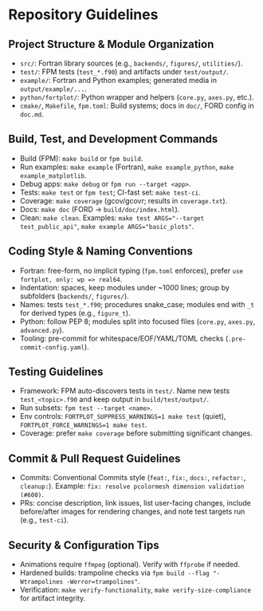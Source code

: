 # Repository Guidelines

## Project Structure & Module Organization
- `src/`: Fortran library sources (e.g., `backends/`, `figures/`, `utilities/`).
- `test/`: FPM tests (`test_*.f90`) and artifacts under `test/output/`.
- `example/`: Fortran and Python examples; generated media in `output/example/...`.
- `python/fortplot/`: Python wrapper and helpers (`core.py`, `axes.py`, etc.).
- `cmake/`, `Makefile`, `fpm.toml`: Build systems; docs in `doc/`, FORD config in `doc.md`.

## Build, Test, and Development Commands
- Build (FPM): `make build` or `fpm build`.
- Run examples: `make example` (Fortran), `make example_python`, `make example_matplotlib`.
- Debug apps: `make debug` or `fpm run --target <app>`.
- Tests: `make test` or `fpm test`; CI-fast set: `make test-ci`.
- Coverage: `make coverage` (gcov/gcovr; results in `coverage.txt`).
- Docs: `make doc` (FORD → `build/doc/index.html`).
- Clean: `make clean`.
  Examples: `make test ARGS="--target test_public_api"`, `make example ARGS="basic_plots"`.

## Coding Style & Naming Conventions
- Fortran: free-form, no implicit typing (`fpm.toml` enforces), prefer `use fortplot, only: wp => real64`.
- Indentation: spaces, keep modules under ~1000 lines; group by subfolders (`backends/`, `figures/`).
- Names: tests `test_*.f90`; procedures snake_case; modules end with `_t` for derived types (e.g., `figure_t`).
- Python: follow PEP 8; modules split into focused files (`core.py`, `axes.py`, `advanced.py`).
- Tooling: pre-commit for whitespace/EOF/YAML/TOML checks (`.pre-commit-config.yaml`).

## Testing Guidelines
- Framework: FPM auto-discovers tests in `test/`. Name new tests `test_<topic>.f90` and keep output in `build/test/output/`.
- Run subsets: `fpm test --target <name>`.
- Env controls: `FORTPLOT_SUPPRESS_WARNINGS=1 make test` (quiet), `FORTPLOT_FORCE_WARNINGS=1 make test`.
- Coverage: prefer `make coverage` before submitting significant changes.

## Commit & Pull Request Guidelines
- Commits: Conventional Commits style (`feat:`, `fix:`, `docs:`, `refactor:`, `cleanup:`). Example: `fix: resolve pcolormesh dimension validation (#600)`.
- PRs: concise description, link issues, list user-facing changes, include before/after images for rendering changes, and note test targets run (e.g., `test-ci`).

## Security & Configuration Tips
- Animations require `ffmpeg` (optional). Verify with `ffprobe` if needed.
- Hardened builds: trampoline checks via `fpm build --flag "-Wtrampolines -Werror=trampolines"`.
- Verification: `make verify-functionality`, `make verify-size-compliance` for artifact integrity.
